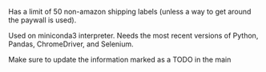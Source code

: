 Has a limit of 50 non-amazon shipping labels (unless a way to get around the paywall is used).

Used on miniconda3 interpreter. Needs the most recent versions of Python, Pandas, ChromeDriver, and Selenium.

Make sure to update the information marked as a TODO in the main
